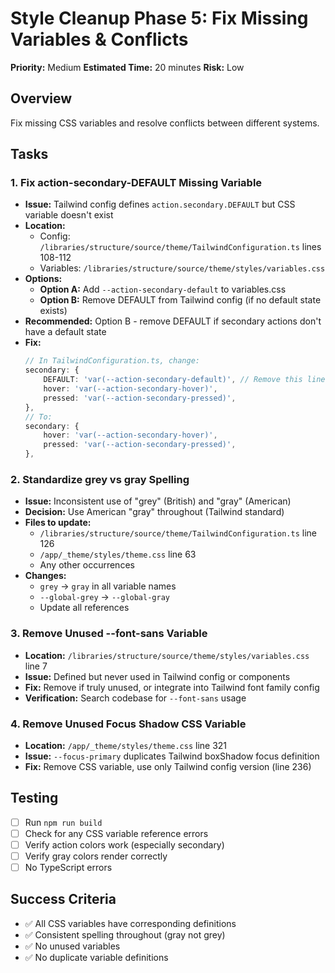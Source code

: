 # Style Cleanup Phase 5: Fix Missing Variables & Conflicts

**Priority:** Medium
**Estimated Time:** 20 minutes
**Risk:** Low

## Overview

Fix missing CSS variables and resolve conflicts between different systems.

## Tasks

### 1. Fix action-secondary-DEFAULT Missing Variable

-   **Issue:** Tailwind config defines `action.secondary.DEFAULT` but CSS variable doesn't exist
-   **Location:**
    -   Config: `/libraries/structure/source/theme/TailwindConfiguration.ts` lines 108-112
    -   Variables: `/libraries/structure/source/theme/styles/variables.css`
-   **Options:**
    -   **Option A:** Add `--action-secondary-default` to variables.css
    -   **Option B:** Remove DEFAULT from Tailwind config (if no default state exists)
-   **Recommended:** Option B - remove DEFAULT if secondary actions don't have a default state
-   **Fix:**
    ```typescript
    // In TailwindConfiguration.ts, change:
    secondary: {
        DEFAULT: 'var(--action-secondary-default)', // Remove this line
        hover: 'var(--action-secondary-hover)',
        pressed: 'var(--action-secondary-pressed)',
    },
    // To:
    secondary: {
        hover: 'var(--action-secondary-hover)',
        pressed: 'var(--action-secondary-pressed)',
    },
    ```

### 2. Standardize grey vs gray Spelling

-   **Issue:** Inconsistent use of "grey" (British) and "gray" (American)
-   **Decision:** Use American "gray" throughout (Tailwind standard)
-   **Files to update:**
    -   `/libraries/structure/source/theme/TailwindConfiguration.ts` line 126
    -   `/app/_theme/styles/theme.css` line 63
    -   Any other occurrences
-   **Changes:**
    -   `grey` → `gray` in all variable names
    -   `--global-grey` → `--global-gray`
    -   Update all references

### 3. Remove Unused --font-sans Variable

-   **Location:** `/libraries/structure/source/theme/styles/variables.css` line 7
-   **Issue:** Defined but never used in Tailwind config or components
-   **Fix:** Remove if truly unused, or integrate into Tailwind font family config
-   **Verification:** Search codebase for `--font-sans` usage

### 4. Remove Unused Focus Shadow CSS Variable

-   **Location:** `/app/_theme/styles/theme.css` line 321
-   **Issue:** `--focus-primary` duplicates Tailwind boxShadow focus definition
-   **Fix:** Remove CSS variable, use only Tailwind config version (line 236)

## Testing

-   [ ] Run `npm run build`
-   [ ] Check for any CSS variable reference errors
-   [ ] Verify action colors work (especially secondary)
-   [ ] Verify gray colors render correctly
-   [ ] No TypeScript errors

## Success Criteria

-   ✅ All CSS variables have corresponding definitions
-   ✅ Consistent spelling throughout (gray not grey)
-   ✅ No unused variables
-   ✅ No duplicate variable definitions

